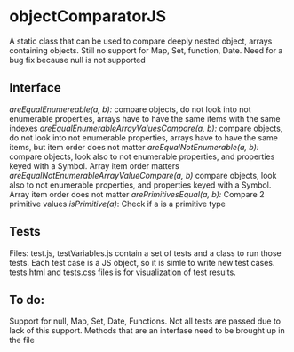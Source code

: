 # objectComparatorJS
A static class that can be used to compare deeply nested object, arrays containing objects. Still no support for Map, Set, function, Date. Need for a bug fix because null is not supported
## Interface
*areEqualEnumereable(a, b):* compare objects, do not look into not enumerable properties, arrays have to have the same items with the same indexes
*areEqualEnumerableArrayValuesCompare(a, b):* compare objects, do not look into not enumerable properties, arrays have to have the same items, but item order does not matter
*areEqualNotEnumerable(a, b):* compare objects, look also to not enumerable properties, and properties keyed with a Symbol. Array item order matters
*areEqualNotEnumerableArrayValueCompare(a, b)* compare objects, look also to not enumerable properties, and properties keyed with a Symbol. Array item order does not matter
*arePrimitivesEqual(a, b):* Compare 2 primitive values
*isPrimitive(a)*: Check if a is a primitive type
## Tests
Files: test.js, testVariables.js contain a set of tests and a class to run those tests. Each test case is a JS object, so it is simle to write new test cases.
tests.html and tests.css files is for visualization of test results.
## To do:
Support for null, Map, Set, Date, Functions. Not all tests are passed  due to lack of this support.
Methods that are an interfase need to be brought up in the file
